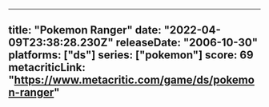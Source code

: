 
---
title: "Pokemon Ranger"
date: "2022-04-09T23:38:28.230Z"
releaseDate: "2006-10-30"
platforms: ["ds"]
series: ["pokemon"]
score: 69
metacriticLink: "https://www.metacritic.com/game/ds/pokemon-ranger"
---
